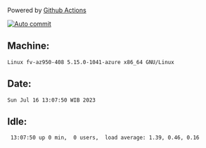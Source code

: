 Powered by [Github Actions](https://github.com/features/actions)

[![Auto commit](https://github.com/hiage/workstation/workflows/Auto%20commit/badge.svg)](https://github.com/hiage/workstation/actions?query=workflow%3A%22Auto+commit%22)

## Machine:
```
Linux fv-az950-408 5.15.0-1041-azure x86_64 GNU/Linux
```
## Date:
```
Sun Jul 16 13:07:50 WIB 2023
```
## Idle:
```
 13:07:50 up 0 min,  0 users,  load average: 1.39, 0.46, 0.16
```
